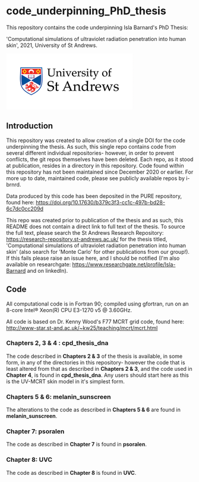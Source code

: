 # code_underpinning_PhD_thesis
This repository contains the code underpinning Isla Barnard's PhD Thesis:

'Computational simulations of ultraviolet radiation penetration into human skin', 2021, University of St Andrews. 

![alt text](https://github.com/i-brnrd/code_underpinning_PhD_thesis/blob/main/images_mainrepo/smaller.png?raw=true)

## Introduction

This repository was created to allow creation of a single DOI for the code underpinning the thesis. As such, this single repo contains code from several different individual repositories- however, in order to prevent conflicts, the git repos themselves have been deleted. Each repo, as it stood at publication, resides in a directory in this repository. Code found within this repository has not been maintained since December 2020 or earlier. For more up to date, maintained code, please see publicly available repos by i-brnrd. 

Data produced by this code has been deposited in the PURE repository, found here: 
https://doi.org/10.17630/b379c3f3-cc1c-497b-bd28-6c7dc0cc209d 

This repo was created prior to publication of the thesis and as such, this README does not contain a direct link to full text of the thesis.
To source the full text, please search the St Andrews Research Repository: https://research-repository.st-andrews.ac.uk/
for the thesis titled, 'Computational simulations of ultraviolet radiation penetration into human skin' (also search for 'Monte Carlo' for other publications from our group!). 
If this fails please raise an issue here, and I should be notified  (I'm also available on researchgate: https://www.researchgate.net/profile/Isla-Barnard and on linkedIn). 
	 
## Code
All computational code is in Fortran 90; compiled using gfortran, run on an 8-core Intel® Xeon(R) CPU E3-1270 v5 @ 3.60GHz. 

All code is based on Dr. Kenny Wood's F77 MCRT grid code, found here: http://www-star.st-and.ac.uk/~kw25/teaching/mcrt/mcrt.html

### Chapters 2, 3 & 4 : cpd_thesis_dna
The code described in **Chapters 2 & 3** of the thesis is available, in some form, in any of the directories in this repository- however the code that is least altered from that as described in **Chapters 2 & 3**, and the code used in **Chapter 4**, is found in **cpd_thesis_dna**. Any users should start here as this is the UV-MCRT skin model in it's simplest form.


### Chapters 5 & 6: melanin_sunscreen
The alterations to the code as described in **Chapters 5 & 6** are found in **melanin_sunscreen**.


### Chapter 7: psoralen
The code as described in **Chapter 7** is found in **psoralen**.

### Chapter 8: UVC
The code as described in **Chapter 8** is found in **UVC**.


